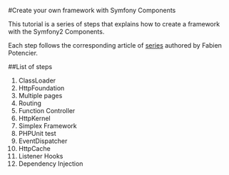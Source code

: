 #Create your own framework with Symfony Components

This tutorial is a series of steps that explains how to create a framework with the Symfony2 Components.

Each step follows the corresponding article of [series](https://github.com/fabpot/Create-Your-Framework/tree/master/book) authored by Fabien Potencier.


##List of steps
1. ClassLoader
2. HttpFoundation
3. Multiple pages
4. Routing
5. Function Controller
6. HttpKernel
7. Simplex Framework
8. PHPUnit test
9. EventDispatcher
10. HttpCache
11. Listener Hooks
12. Dependency Injection


